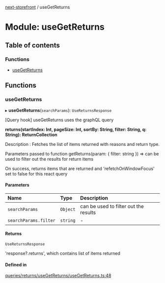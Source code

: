 [next-storefront](../README.md) / useGetReturns

# Module: useGetReturns

## Table of contents

### Functions

- [useGetReturns](useGetReturns.md#usegetreturns)

## Functions

### useGetReturns

▸ **useGetReturns**(`searchParams`): `UseReturnsResponse`

[Query hook] useGetReturns uses the graphQL query

<b>returns(startIndex: Int, pageSize: Int, sortBy: String, filter: String, q: String): ReturnCollection</b>

Description : Fetches the list of items returned with reasons and return type.

Parameters passed to function getReturns(param: { filter: string }) => can be used to filter out the results for return items

On success, returns items that are returned and 'refetchOnWindowFocus' set to false for this react query

#### Parameters

| Name | Type | Description |
| :------ | :------ | :------ |
| `searchParams` | `Object` | can be used to filter out the results |
| `searchParams.filter` | `string` | - |

#### Returns

`UseReturnsResponse`

'response?.returns', which contains list of items returned

#### Defined in

[queries/returns/useGetReturns/useGetReturns.ts:48](https://github.com/KiboSoftware/nextjs-storefront/blob/474c22ea/hooks/queries/returns/useGetReturns/useGetReturns.ts#L48)
